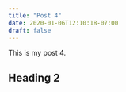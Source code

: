 ```yaml
---
title: "Post 4"
date: 2020-01-06T12:10:18-07:00
draft: false
---
```


This is my post 4.

## Heading 2